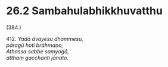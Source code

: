 

# 26.2 Sambahulabhikkhuvatthu



(384.)

412\. _Yadā dvayesu dhammesu,_  
_pāragū hoti brāhmaṇo;_  
_Athassa sabbe saṃyogā,_  
_atthaṃ gacchanti jānato._  





